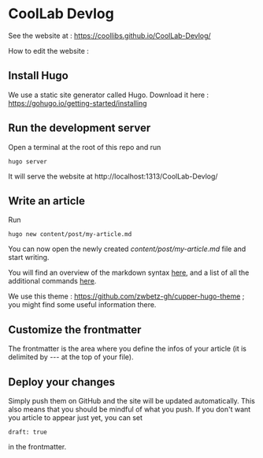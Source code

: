 # CoolLab Devlog

See the website at : https://coollibs.github.io/CoolLab-Devlog/

How to edit the website :

## Install Hugo

We use a static site generator called Hugo. Download it here : https://gohugo.io/getting-started/installing

## Run the development server

Open a terminal at the root of this repo and run
```
hugo server
```
It will serve the website at http://localhost:1313/CoolLab-Devlog/

## Write an article

Run
```
hugo new content/post/my-article.md
```

You can now open the newly created *content/post/my-article.md* file and start writing.

You will find an overview of the markdown syntax [here](https://github.com/adam-p/markdown-here/wiki/Markdown-Cheatsheet), and a list of all the additional commands [here](https://themes.gohugo.io//theme/cupper-hugo-theme/cupper-shortcodes/).

We use this theme :  https://github.com/zwbetz-gh/cupper-hugo-theme ; you might find some useful information there.

## Customize the frontmatter

The frontmatter is the area where you define the infos of your article (it is delimited by *---* at the top of your file).

## Deploy your changes

Simply push them on GitHub and the site will be updated automatically.
This also means that you should be mindful of what you push. If you don't want you article to appear just yet, you can set
```
draft: true
```
in the frontmatter.